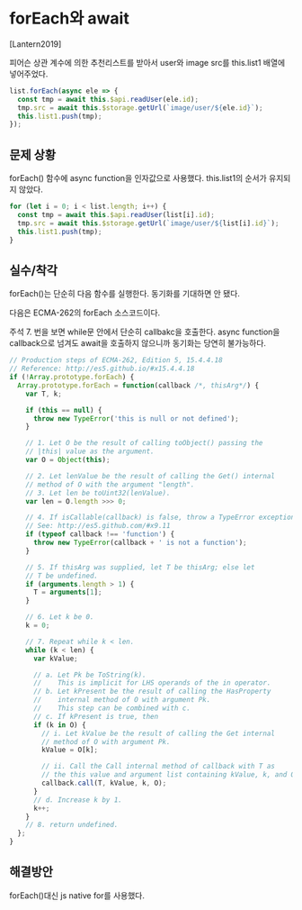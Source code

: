 # forEach와 await

[Lantern2019]

피어슨 상관 계수에 의한 추천리스트를 받아서 user와 image src를 this.list1 배열에 넣어주었다.

```js
list.forEach(async ele => {
  const tmp = await this.$api.readUser(ele.id);
  tmp.src = await this.$storage.getUrl(`image/user/${ele.id}`);
  this.list1.push(tmp);
});
```

## 문제 상황

forEach() 함수에 async function을 인자값으로 사용했다.
this.list1의 순서가 유지되지 않았다.

```js
for (let i = 0; i < list.length; i++) {
  const tmp = await this.$api.readUser(list[i].id);
  tmp.src = await this.$storage.getUrl(`image/user/${list[i].id}`);
  this.list1.push(tmp);
}
```

## 실수/착각

forEach()는 단순히 다음 함수를 실행한다. 동기화를 기대하면 안 됐다.

다음은 ECMA-262의 forEach 소스코드이다.

주석 7. 번을 보면 while문 안에서 단순히 callbakc을 호출한다. async function을 callback으로 넘겨도 await을 호출하지 않으니까 동기화는 당연히 불가능하다.

```js
// Production steps of ECMA-262, Edition 5, 15.4.4.18
// Reference: http://es5.github.io/#x15.4.4.18
if (!Array.prototype.forEach) {
  Array.prototype.forEach = function(callback /*, thisArg*/) {
    var T, k;

    if (this == null) {
      throw new TypeError('this is null or not defined');
    }

    // 1. Let O be the result of calling toObject() passing the
    // |this| value as the argument.
    var O = Object(this);

    // 2. Let lenValue be the result of calling the Get() internal
    // method of O with the argument "length".
    // 3. Let len be toUint32(lenValue).
    var len = O.length >>> 0;

    // 4. If isCallable(callback) is false, throw a TypeError exception.
    // See: http://es5.github.com/#x9.11
    if (typeof callback !== 'function') {
      throw new TypeError(callback + ' is not a function');
    }

    // 5. If thisArg was supplied, let T be thisArg; else let
    // T be undefined.
    if (arguments.length > 1) {
      T = arguments[1];
    }

    // 6. Let k be 0.
    k = 0;

    // 7. Repeat while k < len.
    while (k < len) {
      var kValue;

      // a. Let Pk be ToString(k).
      //    This is implicit for LHS operands of the in operator.
      // b. Let kPresent be the result of calling the HasProperty
      //    internal method of O with argument Pk.
      //    This step can be combined with c.
      // c. If kPresent is true, then
      if (k in O) {
        // i. Let kValue be the result of calling the Get internal
        // method of O with argument Pk.
        kValue = O[k];

        // ii. Call the Call internal method of callback with T as
        // the this value and argument list containing kValue, k, and O.
        callback.call(T, kValue, k, O);
      }
      // d. Increase k by 1.
      k++;
    }
    // 8. return undefined.
  };
}
```

## 해결방안

forEach()대신 js native for를 사용했다.
